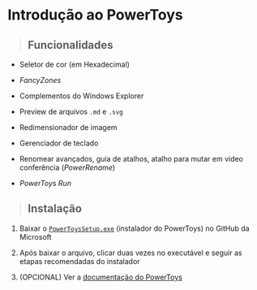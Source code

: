 # Introdução ao PowerToys

> ## **Funcionalidades**

* Seletor de cor (em Hexadecimal)

* *FancyZones*

* Complementos do Windows Explorer

* Preview de arquivos `.md` e `.svg`

* Redimensionador de imagem

* Gerenciador de teclado

* Renomear avançados, guia de atalhos, atalho para mutar em video conferência (*PowerRename*)

* *PowerToys Run*

> ## **Instalação**

1. Baixar o [`PowerToysSetup.exe`](https://github.com/microsoft/PowerToys/releases) (instalador do PowerToys) no GitHub da Microsoft

2. Após baixar o arquivo, clicar duas vezes no executável e seguir as etapas recomendadas do instalador

3. (OPCIONAL) Ver a [documentação do PowerToys](https://docs.microsoft.com/pt-br/windows/powertoys/)